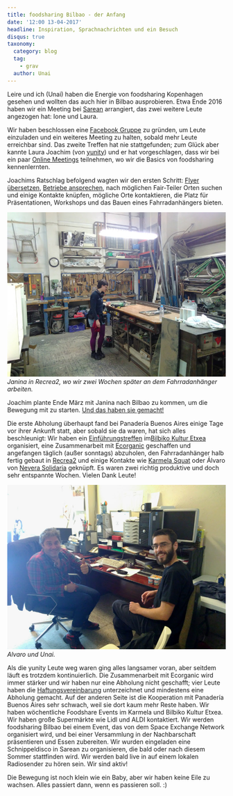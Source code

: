 ```yaml
---
title: foodsharing Bilbao - der Anfang
date: '12:00 13-04-2017'
headline: Inspiration, Sprachnachrichten und ein Besuch
disqus: true
taxonomy:
  category: blog
  tag:
    - grav
  author: Unai
---
```

Leire und ich (Unai) haben die Energie von foodsharing Kopenhagen gesehen und wollten das auch hier in Bilbao ausprobieren. Etwa Ende 2016 haben wir ein Meeting bei [Sarean](https://www.facebook.com/sareangunea/) arrangiert, das zwei weitere Leute angezogen hat: Ione und Laura.

Wir haben beschlossen eine [Facebook Gruppe](https://www.facebook.com/groups/1853289058224368/?ref=bookmarks) zu gründen, um Leute einzuladen und ein weiteres Meeting zu halten, sobald mehr Leute erreichbar sind. Das zweite Treffen hat nie stattgefunden; zum Glück aber kannte Laura Joachim (von [yunity](https://www.yunity.org)) und er hat vorgeschlagen, dass wir bei ein paar [Online Meetings](https://drive.google.com/open?id=0B0c-rM4MZX0XdERVTy1IVUN0aVU&noprocess) teilnehmen, wo wir die Basics von foodsharing kennenlernten.

Joachims Ratschlag befolgend wagten wir den ersten Schritt: [Flyer übersetzen](https://drive.google.com/open?id=0B0c-rM4MZX0Xc1dzWHFvN2VHUEE&noprocess), [Betriebe ansprechen](https://drive.google.com/open?id=1IPgyuLC2Sjsz7vnXTh-D636wObI_kISLdsegsF9TU1U&noprocess), nach möglichen Fair-Teiler Orten suchen und einige Kontakte knüpfen, mögliche Orte kontaktieren, die Platz für Präsentationen, Workshops und das Bauen eines Fahrradanhängers bieten.

![](workshop.jpg) *Janina in Recrea2, wo wir zwei Wochen später an dem Fahrradanhänger arbeiten.*

Joachim plante Ende März mit Janina nach Bilbao zu kommen, um die Bewegung mit zu starten. [Und das haben sie gemacht!](https://yunity.atlassian.net/wiki/display/FSINT/Kickstarting+foodsharing+Bilbao)

Die erste Abholung überhaupt fand bei Panadería Buenos Aires einige Tage vor ihrer Ankunft statt, aber sobald sie da waren, hat sich alles beschleunigt: Wir haben ein [Einführungstreffen](https://www.facebook.com/events/183695715476690/) im[Bilbiko Kultur Etxea](https://www.facebook.com/bilbikokulturetxea/) organisiert, eine Zusammenarbeit mit [Ecorganic](https://www.facebook.com/pages/Ecorganic-Bilbao/1710629755857150) geschaffen und angefangen täglich (außer sonntags) abzuholen, den Fahrradanhänger halb fertig gebaut in [Recrea2](https://www.facebook.com/Recrea2.Bilbao/) und einige Kontakte wie [Karmela Squat](https://www.facebook.com/Karmela-1029527180427399/) oder Álvaro von [Nevera Solidaria](https://www.facebook.com/neverasolidaria/) geknüpft. Es waren zwei richtig produktive und doch sehr entspannte Wochen. Vielen Dank Leute!

![](alvaro-and-unai.jpg) *Alvaro und Unai.*

Als die yunity Leute weg waren ging alles langsamer voran, aber seitdem läuft es trotzdem kontinuierlich. Die Zusammenarbeit mit Ecorganic wird immer stärker und wir haben nur eine Abholung nicht geschafft; vier Leute haben die [ Haftungsvereinbarung](https://drive.google.com/open?id=0B0c-rM4MZX0XUWs3b2N2QkZnS0U&noprocess) unterzeichnet und mindestens eine Abholung gemacht. Auf der anderen Seite ist die Kooperation mit Panadería Buenos Aires sehr schwach, weil sie dort kaum mehr Reste haben. Wir haben wöchentliche Foodshare Events im Karmela und Bilbiko Kultur Etxea. Wir haben große Supermärkte wie Lidl und ALDI kontaktiert. Wir werden foodsharing Bilbao bei einem Event, das von dem Space Exchange Network organisiert wird, und bei einer Versammlung in der Nachbarschaft präsentieren und Essen zubereiten. Wir wurden eingeladen eine Schnippeldisco in Sarean zu organisieren, die bald oder nach diesem Sommer stattfinden wird. Wir werden bald live in auf einem lokalen Radiosender zu hören sein. Wir sind aktiv!

Die Bewegung ist noch klein wie ein Baby, aber wir haben keine Eile zu wachsen. Alles passiert dann, wenn es passieren soll. :)
